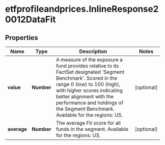# etfprofileandprices.InlineResponse20012DataFit

## Properties

Name | Type | Description | Notes
------------ | ------------- | ------------- | -------------
**value** | **Number** | A measure of the exposure a fund provides relative to its FactSet designated &#39;Segment Benchmark&#39;. Scored in the range 0 (low) to 100 (high), with higher scores indicating better alignment with the performance and holdings of the Segment Benchmark. Available for the regions: US. | [optional] 
**average** | **Number** | The average Fit score for all funds in the segment. Available for the regions: US. | [optional] 


